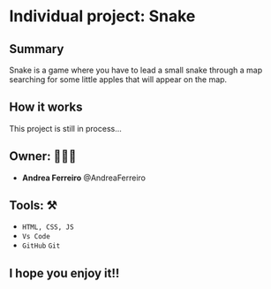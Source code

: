 # Individual project: Snake

## Summary
Snake is a game where you have to lead a small snake through a map searching for some little apples that will appear on the map.

## How it works
This project is still in process...

## Owner: 👩🏻‍💻

- **Andrea Ferreiro** @AndreaFerreiro

## Tools: ⚒️

- `HTML, CSS, JS `
- `Vs Code`
- `GitHub` `Git`

## I hope you enjoy it!!
